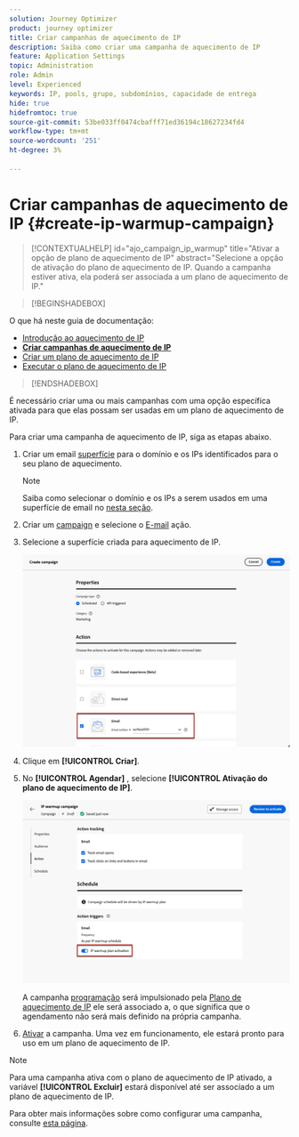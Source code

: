 ```yaml
---
solution: Journey Optimizer
product: journey optimizer
title: Criar campanhas de aquecimento de IP
description: Saiba como criar uma campanha de aquecimento de IP
feature: Application Settings
topic: Administration
role: Admin
level: Experienced
keywords: IP, pools, grupo, subdomínios, capacidade de entrega
hide: true
hidefromtoc: true
source-git-commit: 53be033ff0474cbafff71ed36194c18627234fd4
workflow-type: tm+mt
source-wordcount: '251'
ht-degree: 3%

---
```


# Criar campanhas de aquecimento de IP {#create-ip-warmup-campaign}

>[!CONTEXTUALHELP]
>id="ajo_campaign_ip_warmup"
>title="Ativar a opção de plano de aquecimento de IP"
>abstract="Selecione a opção de ativação do plano de aquecimento de IP. Quando a campanha estiver ativa, ela poderá ser associada a um plano de aquecimento de IP."

>[!BEGINSHADEBOX]

O que há neste guia de documentação:

* [Introdução ao aquecimento de IP](ip-warmup-gs.md)
* **[Criar campanhas de aquecimento de IP](ip-warmup-campaign.md)**
* [Criar um plano de aquecimento de IP](ip-warmup-plan.md)
* [Executar o plano de aquecimento de IP](ip-warmup-running.md)

>[!ENDSHADEBOX]

É necessário criar uma ou mais campanhas com uma opção específica ativada para que elas possam ser usadas em um plano de aquecimento de IP.

Para criar uma campanha de aquecimento de IP, siga as etapas abaixo.

1. Criar um email [superfície](channel-surfaces.md) para o domínio e os IPs identificados para o seu plano de aquecimento.<!--how do you identify these or who does it at the customer level?-->

   >[!NOTE]
   >
   >Saiba como selecionar o domínio e os IPs a serem usados em uma superfície de email no [nesta seção](using/email/email-settings.md#subdomains-and-ip-pools).

1. Criar um [campaign](../campaigns/create-campaign.md) e selecione o [E-mail](../email/create-email.md#create-email-journey-campaign) ação.

1. Selecione a superfície criada para aquecimento de IP.

   ![](assets/ip-warmup-campaign-surface.png)

   <!--You must use the same surface as the one that will be used for the asociated IP warmup plan. [Learn how to create an IP warmup plan](#create-ip-warmup-plan)-->

1. Clique em **[!UICONTROL Criar]**.

1. No **[!UICONTROL Agendar]** , selecione **[!UICONTROL Ativação do plano de aquecimento de IP]**.

   ![](assets/ip-warmup-campaign-plan-activation.png)

   A campanha [programação](../campaigns/create-campaign.md#schedule) será impulsionado pela [Plano de aquecimento de IP](ip-warmup-plan.md) ele será associado a, o que significa que o agendamento não será mais definido na própria campanha.

1. [Ativar](../campaigns/review-activate-campaign.md) a campanha. Uma vez em funcionamento, ele estará pronto para uso em um plano de aquecimento de IP.

>[!NOTE]
>
>Para uma campanha ativa com o plano de aquecimento de IP ativado, a variável **[!UICONTROL Excluir]** estará disponível até ser associado a um plano de aquecimento de IP.

Para obter mais informações sobre como configurar uma campanha, consulte [esta página](../campaigns/get-started-with-campaigns.md).

